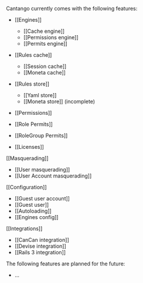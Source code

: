 Cantango currently comes with the following features:

* [[Engines]]
  * [[Cache engine]]
  * [[Permissions engine]]
  * [[Permits engine]]

* [[Rules cache]]
  * [[Session cache]]
  * [[Moneta cache]]

* [[Rules store]]
  * [[Yaml store]]
  * [[Moneta store]] (incomplete)

* [[Permissions]]
* [[Role Permits]]
* [[RoleGroup Permits]]
* [[Licenses]]

[[Masquerading]]
  * [[User masquerading]]
  * [[User Account masquerading]]

[[Configuration]]
  * [[Guest user account]]
  * [[Guest user]]
  * [[Autoloading]]
  * [[Engines config]]

[[Integrations]]
  * [[CanCan integration]]
  * [[Devise integration]]
  * [[Rails 3 integration]]

The following features are planned for the future:
* ...
